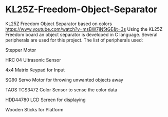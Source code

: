 # KL25Z-Freedom-Object-Separator
KL25Z Freedom Object Separator based on colors
https://www.youtube.com/watch?v=msBW7jN5tGE&t=3s
Using the KL25Z Freedom board an object separator is developed in C language. Several peripherals are used for this project. The list of peripherals used:

Stepper Motor

HRC 04 Ultrasonic Sensor

4x4 Matrix Keypad for Input

SG90 Servo Motor for throwing unwanted objects away

TAOS TCS3472 Color Sensor to sense the color data

HDD44780 LCD Screen for displaying

Wooden Sticks for Platform
